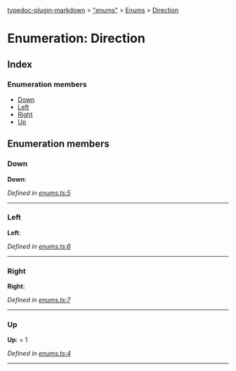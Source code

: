 [typedoc-plugin-markdown](../index.md) > ["enums"](../modules/_enums_.md) > [Enums](../modules/_enums_.enums.md) > [Direction](../enums/_enums_.enums.direction.md)



# Enumeration: Direction

## Index

### Enumeration members

* [Down](_enums_.enums.direction.md#down)
* [Left](_enums_.enums.direction.md#left)
* [Right](_enums_.enums.direction.md#right)
* [Up](_enums_.enums.direction.md#up)



## Enumeration members
<a id="down"></a>

###  Down

**Down**:   

*Defined in [enums.ts:5](https://github.com/tgreyuk/typedoc-plugin-markdown/blob/master/tests/src/enums.ts#L5)*




___

<a id="left"></a>

###  Left

**Left**:   

*Defined in [enums.ts:6](https://github.com/tgreyuk/typedoc-plugin-markdown/blob/master/tests/src/enums.ts#L6)*




___

<a id="right"></a>

###  Right

**Right**:   

*Defined in [enums.ts:7](https://github.com/tgreyuk/typedoc-plugin-markdown/blob/master/tests/src/enums.ts#L7)*




___

<a id="up"></a>

###  Up

**Up**:    = 1

*Defined in [enums.ts:4](https://github.com/tgreyuk/typedoc-plugin-markdown/blob/master/tests/src/enums.ts#L4)*




___


